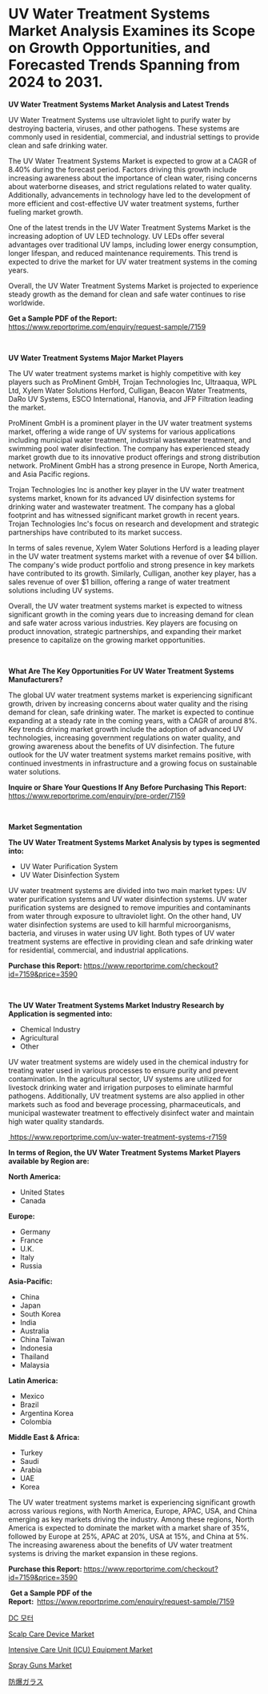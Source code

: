 <p><h1>UV Water Treatment Systems Market Analysis Examines its Scope on Growth Opportunities, and Forecasted Trends Spanning from 2024 to 2031.</h1></p><p><strong>UV Water Treatment Systems Market Analysis and Latest Trends</strong></p>
<p><p>UV Water Treatment Systems use ultraviolet light to purify water by destroying bacteria, viruses, and other pathogens. These systems are commonly used in residential, commercial, and industrial settings to provide clean and safe drinking water.</p><p>The UV Water Treatment Systems Market is expected to grow at a CAGR of 8.40% during the forecast period. Factors driving this growth include increasing awareness about the importance of clean water, rising concerns about waterborne diseases, and strict regulations related to water quality. Additionally, advancements in technology have led to the development of more efficient and cost-effective UV water treatment systems, further fueling market growth.</p><p>One of the latest trends in the UV Water Treatment Systems Market is the increasing adoption of UV LED technology. UV LEDs offer several advantages over traditional UV lamps, including lower energy consumption, longer lifespan, and reduced maintenance requirements. This trend is expected to drive the market for UV water treatment systems in the coming years.</p><p>Overall, the UV Water Treatment Systems Market is projected to experience steady growth as the demand for clean and safe water continues to rise worldwide.</p></p>
<p><strong>Get a Sample PDF of the Report:&nbsp;</strong> <a href="https://www.reportprime.com/enquiry/request-sample/7159">https://www.reportprime.com/enquiry/request-sample/7159</a></p>
<p>&nbsp;</p>
<p><strong>UV Water Treatment Systems Major Market Players</strong></p>
<p><p>The UV water treatment systems market is highly competitive with key players such as ProMinent GmbH, Trojan Technologies Inc, Ultraaqua, WPL Ltd, Xylem Water Solutions Herford, Culligan, Beacon Water Treatments, DaRo UV Systems, ESCO International, Hanovia, and JFP Filtration leading the market.</p><p>ProMinent GmbH is a prominent player in the UV water treatment systems market, offering a wide range of UV systems for various applications including municipal water treatment, industrial wastewater treatment, and swimming pool water disinfection. The company has experienced steady market growth due to its innovative product offerings and strong distribution network. ProMinent GmbH has a strong presence in Europe, North America, and Asia Pacific regions.</p><p>Trojan Technologies Inc is another key player in the UV water treatment systems market, known for its advanced UV disinfection systems for drinking water and wastewater treatment. The company has a global footprint and has witnessed significant market growth in recent years. Trojan Technologies Inc's focus on research and development and strategic partnerships have contributed to its market success.</p><p>In terms of sales revenue, Xylem Water Solutions Herford is a leading player in the UV water treatment systems market with a revenue of over $4 billion. The company's wide product portfolio and strong presence in key markets have contributed to its growth. Similarly, Culligan, another key player, has a sales revenue of over $1 billion, offering a range of water treatment solutions including UV systems.</p><p>Overall, the UV water treatment systems market is expected to witness significant growth in the coming years due to increasing demand for clean and safe water across various industries. Key players are focusing on product innovation, strategic partnerships, and expanding their market presence to capitalize on the growing market opportunities.</p></p>
<p>&nbsp;</p>
<p><strong>What Are The Key Opportunities For UV Water Treatment Systems Manufacturers?</strong></p>
<p><p>The global UV water treatment systems market is experiencing significant growth, driven by increasing concerns about water quality and the rising demand for clean, safe drinking water. The market is expected to continue expanding at a steady rate in the coming years, with a CAGR of around 8%. Key trends driving market growth include the adoption of advanced UV technologies, increasing government regulations on water quality, and growing awareness about the benefits of UV disinfection. The future outlook for the UV water treatment systems market remains positive, with continued investments in infrastructure and a growing focus on sustainable water solutions.</p></p>
<p><strong>Inquire or Share Your Questions If Any Before Purchasing This Report:</strong> <a href="https://www.reportprime.com/enquiry/pre-order/7159">https://www.reportprime.com/enquiry/pre-order/7159</a></p>
<p>&nbsp;</p>
<p><strong>Market Segmentation</strong></p>
<p><strong>The UV Water Treatment Systems Market Analysis by types is segmented into:</strong></p>
<p><ul><li>UV Water Purification System</li><li>UV Water Disinfection System</li></ul></p>
<p><p>UV water treatment systems are divided into two main market types: UV water purification systems and UV water disinfection systems. UV water purification systems are designed to remove impurities and contaminants from water through exposure to ultraviolet light. On the other hand, UV water disinfection systems are used to kill harmful microorganisms, bacteria, and viruses in water using UV light. Both types of UV water treatment systems are effective in providing clean and safe drinking water for residential, commercial, and industrial applications.</p></p>
<p><strong>Purchase this Report:&nbsp;</strong><a href="https://www.reportprime.com/checkout?id=7159&price=3590">https://www.reportprime.com/checkout?id=7159&price=3590</a></p>
<p>&nbsp;</p>
<p><strong>The UV Water Treatment Systems Market Industry Research by Application is segmented into:</strong></p>
<p><ul><li>Chemical Industry</li><li>Agricultural</li><li>Other</li></ul></p>
<p><p>UV water treatment systems are widely used in the chemical industry for treating water used in various processes to ensure purity and prevent contamination. In the agricultural sector, UV systems are utilized for livestock drinking water and irrigation purposes to eliminate harmful pathogens. Additionally, UV treatment systems are also applied in other markets such as food and beverage processing, pharmaceuticals, and municipal wastewater treatment to effectively disinfect water and maintain high water quality standards.</p></p>
<p><a href="https://www.reportprime.com/uv-water-treatment-systems-r7159">&nbsp;https://www.reportprime.com/uv-water-treatment-systems-r7159</a></p>
<p><strong>In terms of Region, the UV Water Treatment Systems Market Players available by Region are:</strong></p>
<p>
    <p> <strong> North America: </strong>
        <ul>
            <li>United States</li>
            <li>Canada</li>
        </ul>
        </p> 
    <p> <strong> Europe: </strong>
        <ul>
            <li>Germany</li>
            <li>France</li>
            <li>U.K.</li>
            <li>Italy</li>
            <li>Russia</li>
        </ul>
        </p> 
    <p> <strong> Asia-Pacific: </strong>
        <ul>
            <li>China</li>
            <li>Japan</li>
            <li>South Korea</li>
            <li>India</li>
            <li>Australia</li>
            <li>China Taiwan</li>
            <li>Indonesia</li>
            <li>Thailand</li>
            <li>Malaysia</li>
        </ul>
        </p> 
    <p> <strong> Latin America: </strong>
        <ul>
            <li>Mexico</li>
            <li>Brazil</li>
            <li>Argentina Korea</li>
            <li>Colombia</li>
        </ul>
        </p> 
    <p> <strong> Middle East & Africa: </strong>
        <ul>
            <li>Turkey</li>
            <li>Saudi</li>
            <li>Arabia</li>
            <li>UAE</li>
            <li>Korea</li>
        </ul>
    </p>
    </p>
<p><p>The UV water treatment systems market is experiencing significant growth across various regions, with North America, Europe, APAC, USA, and China emerging as key markets driving the industry. Among these regions, North America is expected to dominate the market with a market share of 35%, followed by Europe at 25%, APAC at 20%, USA at 15%, and China at 5%. The increasing awareness about the benefits of UV water treatment systems is driving the market expansion in these regions.</p></p>
<p><strong>Purchase this Report: </strong><a href="https://www.reportprime.com/checkout?id=7159&price=3590">https://www.reportprime.com/checkout?id=7159&price=3590</a></p>
<p>&nbsp;<strong>Get a Sample PDF of the Report:&nbsp;&nbsp;</strong><a href="https://www.reportprime.com/enquiry/request-sample/7159">https://www.reportprime.com/enquiry/request-sample/7159</a></p>
<p><strong></strong></p>
<p><p><a href="https://medium.com/@gabrielblanda5656/dc-%EB%AA%A8%ED%84%B0-%EC%8B%9C%EC%9E%A5-%EC%97%AD%ED%95%99-%ED%83%90%EC%83%89-%EA%B8%80%EB%A1%9C%EB%B2%8C-%EB%8F%99%ED%96%A5%EA%B3%BC-%EB%AF%B8%EB%9E%98-%EC%84%B1%EC%9E%A5-%EC%A0%84%EB%A7%9D-2024-2031-%EC%9D%80-191%ED%8E%98%EC%9D%B4%EC%A7%80%EC%97%90-%EA%B1%B8%EC%B3%90-%EB%8B%A4%EB%A3%A8%EC%96%B4%EC%A7%91%EB%8B%88%EB%8B%A4-af632d2cc3a9">DC 모터</a></p><p><a href="https://issuu.com/reportprime-2/docs/scalp-care-device-market-size-2030._5c5615e7df42c5">Scalp Care Device Market</a></p><p><a href="https://medium.com/@susanwest38/intensive-care-unit-icu-equipment-market-global-market-share-and-ranking-overall-sales-and-15aa30098cae">Intensive Care Unit (ICU) Equipment Market</a></p><p><a href="https://github.com/angelajermaine/Market-Research-Report-List-4/blob/main/spray-guns-market.md">Spray Guns Market</a></p><p><a href="https://medium.com/@skylarreilly36/%E7%88%86%E9%A2%A8%E8%80%90%E6%80%A7%E3%82%AC%E3%83%A9%E3%82%B9%E5%B8%82%E5%A0%B4%E9%9D%A9%E5%91%BD-2024%E5%B9%B4-2031%E5%B9%B4-%E6%AC%A1%E3%81%AE10%E5%B9%B4%E3%82%92%E5%BD%A2%E4%BD%9C%E3%82%8B%E5%B8%82%E5%A0%B4%E5%8B%95%E5%90%91-e6e04ec2b99a">防爆ガラス</a></p></p>